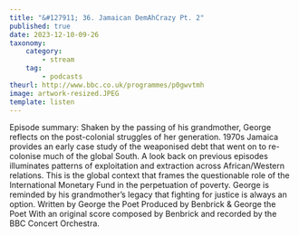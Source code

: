 ```yaml
---
title: "&#127911; 36. Jamaican DemAhCrazy Pt. 2"
published: true
date: 2023-12-10-09-26
taxonomy:
    category:
        - stream
    tag:
        - podcasts
theurl: http://www.bbc.co.uk/programmes/p0gwvtmh
image: artwork-resized.JPEG
template: listen
---
```


Episode summary: Shaken by the passing of his grandmother, George reflects on the post-colonial struggles of her generation. 1970s Jamaica provides an early case study of the weaponised debt that went on to re-colonise much of the global South. A look back on previous episodes illuminates patterns of exploitation and extraction across African/Western relations. This is the global context that frames the questionable role of the International Monetary Fund in the perpetuation of poverty. George is reminded by his grandmother&rsquo;s legacy that fighting for justice is always an option. Written by George the Poet Produced by Benbrick &amp; George the Poet With an original score composed by Benbrick and recorded by the BBC Concert Orchestra.
